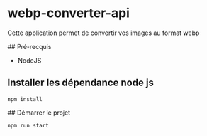 # webp-converter-api

Cette application permet de convertir vos images au format webp

## Pré-recquis

- NodeJS

## Installer les dépendance node js
```
npm install
```

## Démarrer le projet
```
npm run start
```